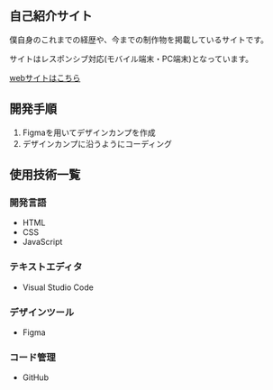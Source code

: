 ## 自己紹介サイト

僕自身のこれまでの経歴や、今までの制作物を掲載しているサイトです。

サイトはレスポンシブ対応(モバイル端末・PC端末)となっています。

[webサイトはこちら](https://naoki-yuzu.github.io/my_portfolio/)

## 開発手順

1. Figmaを用いてデザインカンプを作成
2. デザインカンプに沿うようにコーディング

## 使用技術一覧

### 開発言語
- HTML
- CSS
- JavaScript

### テキストエディタ
- Visual Studio Code

### デザインツール
- Figma

### コード管理
- GitHub
